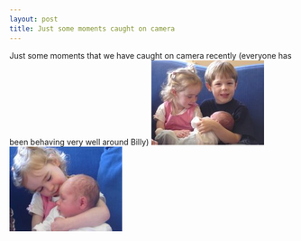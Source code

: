 ```yaml
---
layout: post
title: Just some moments caught on camera
---
```

Just some moments that we have caught on camera recently (everyone
 has been behaving very well around Billy) 
<img src="images/content/DSC01024.jpg"/>
<img src="images/content/DSC01022.jpg"/>
